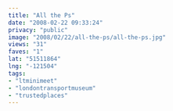 ```yaml
---
title: "All the Ps"
date: "2008-02-22 09:33:24"
privacy: "public"
image: "2008/02/22/all-the-ps/all-the-ps.jpg"
views: "31"
faves: "1"
lat: "51511864"
lng: "-121504"
tags:
- "ltminimeet"
- "londontransportmuseum"
- "trustedplaces"
---
```


